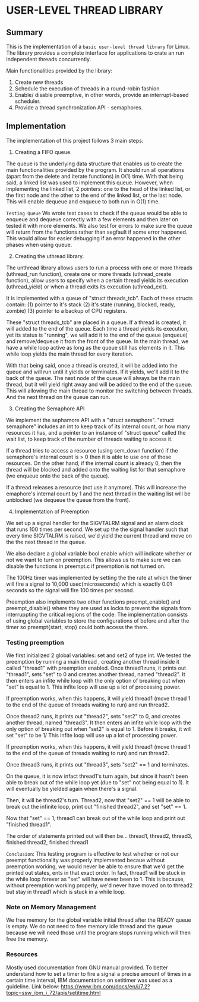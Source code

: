 # USER-LEVEL THREAD LIBRARY

## Summary 
This is the implementation of a `basic user-level thread library` for Linux.
The library provides a complete interface for applications to crate an run
independent threads concurrently.

Main functionalities provided by the library:
1. Create new threads
2. Schedule the execution of threads in a round-robin fashion
3. Enable/ disable preemptive, in other words, provide an interrupt-based
scheduler.
4. Provide a thread synchronization API - semaphores.

## Implementation
The implementation of this project follows 3 main steps:

1. Creating a FIFO queue.

The queue is the underlying data structure that enables us to create the main
functionalities provided by the program. It should run all operations (apart
from the delete and iterate functions) in O(1) time. With that being said, a
linked list was used to implement this queue. However, when implementing the 
linked list, 2 pointers: one to the head of the linked list, or the first node 
and the other to the end of the linked list, or the last node. This will enable 
dequeue and enqueue to both run in O(1) time.

`Testing Queue`
We wrote test cases to check if the queue would be able to enqueue and dequeue 
correctly with a few elements and then later on tested it with more elements.
We also test for errors to make sure the queue will return from the functions
rather than segfault if some error happened. This would allow for easier
debugging if an error happened in the other phases when using queue.

2. Creating the uthread library.

The unthread library allows users to run a process with one or more threads 
(uthread_run function), create one or more threads (uthread_create function), 
allow users to specify when a certain thread yields its execution 
(uthread_yield) or when a thread exits its execution (uthread_exit). 

It is implemented with a queue of "struct threads_tcb". Each of these structs 
contain: (1) pointer to it's stack (2) it's state (running, blocked, ready, 
zombie) (3) pointer to a backup of CPU registers.

These "struct threads_tcb" are placed in a queue. If a thread is created, it 
will added to the end of the queue. Each time a thread yields its execution, 
yet its status is "running", we will add it to the end of the queue (enqueue) 
and remove/dequeue it from the front of the queue. In the main thread, we have 
a while loop active as long as the queue still has elements in it. This while 
loop yields the main thread for every iteration. 

With that being said, once a thread is created, it will be added into the queue 
and will run until it yields or terminates. If it yields, we'll add it to the 
back of the queue. The next node of the queue will always be the main thread, 
but it will yield right away and will be added to the end of the queue. This 
will allowing the main thread to monitor the switching between threads. And the 
next thread on the queue can run.

3. Creating the Semaphore API

We implement the sephamore API with a "struct semaphore". "struct semaphore"
includes an int to keep track of its internal count, or how many resources it 
has, and a pointer to an instance of "struct queue" called the wait list, to 
keep track of the number of threads waiting to access it. 

If a thread tries to access a resource (using sem_down function) if the 
semaphore's internal count is > 0 then it is able to use one of those resources.
On the other hand, if the internal count is already 0, then the thread will be 
blocked and added onto the waiting list for that semaphore (we enqueue onto the 
back of the queue).

If a thread releases a resource (not use it anymore). This will increase the 
emaphore's internal count by 1 and the next thread in the waiting list  will be 
unblocked (we dequeue the queue from the front).

4. Implementation of Preemption

We set up a signal handler for the SIGVTALRM signal and an alarm clock that 
runs 100 times per second. We set up the the signal handler such that every 
time SIGVTALRM is raised, we'd yield the current thread and move on the the 
next thread in the queue. 

We also declare a global variable bool enable which will indicate whether or
not we want to turn on preemption. This allows us to make sure we can disable
the functions in preempt.c if preemption is not turned on.

The 100Hz timer was implemented by setting the the rate at which the timer
will fire a signal to 10,000 usec(microseconds) which is exactly 0.01 seconds
so the signal will fire 100 times per second.

Preemption also implements two other functions preempt_enable() and 
preempt_disable() where they are used as locks to prevent the signals from
interruppting the critical regions of the code. The implementation consists of
using global variables to store the configurations of before and after the 
timer so preempt{start, stop} could both access the them.

### Testing preemption

We first initialized 2 global variables: set and set2 of type int.
We tested the preemption by running a main thread , creating another thread 
inside it called "thread1" with preemption enabled. Once thread1 runs, it 
prints out "thread1", sets "set" to 0 and creates another thread, named 
"thread2". It then enters an infite while loop with the only option of breaking 
out when "set" is equal to 1. This infite loop will use up a lot of processing 
power. 

If preemption works, when this happens, it will yield thread1 (move thread 1 to 
the end of the queue of threads waiting to run) and run thread2.

Once thread2 runs, it prints out "thread2", sets "set2" to 0, and creates 
another thread, named "thread3". It then enters an infite while loop with the 
only option of breaking out when "set2" is equal to 1. Before it breaks, it 
will set "set" to be 1/ This infite loop will use up a lot of processing power.

If preemption works, when this happens, it will yield thread1 (move thread 1 to 
the end of the queue of threads waiting to run) and run thread2. 

Once thread3 runs, it prints out "thread3", sets "set2" == 1 and terminates.

On the queue, it is now infact thread1's turn again, but since it hasn't been 
able to break out of the while loop yet (due to "set" not being equal to 1). It 
will eventually be yielded again when there's a signal.

Then, it will be thread2's turn. Thread2, now that "set2" == 1 will be able to 
break out the infinite loop, print out "finished thread2", and set "set" == 1. 

Now that  "set" == 1, thread1 can break out of the while loop and print out 
"finished thread1".

The order of statements printed out will then be...
thread1, thread2, thread3, finished thread2, finished thread1

`Conclusion`: This testing program is effective to test whether or not our 
preempt functionality was properly implemented becaue without preemption 
working, we would never be able to ensure that we'd get the printed out states,
ents in that exact order. In fact, thread1 will be stuck in the while loop 
forever as "set" will have never been to 1. This is because, without preemption 
working properly, we'd never have moved on to thread2 but stay in thread1 which 
is stuck in a while loop.

### Note on Memory Management
We free memory for the global variable initial thread after the READY queue is
empty. We do not need to free memory idle thread and the queue because we will
need those until the program stops running which will then free the memory.

### Resources 
Mostly used documentation from GNU manual provided. To better understand how to
set a timer to fire a signal a precise amount of times in a certain time
interval, IBM documentation on setitimer was used as a guideline. Link below:
https://www.ibm.com/docs/en/i/7.2?topic=ssw_ibm_i_72/apis/setitime.html
